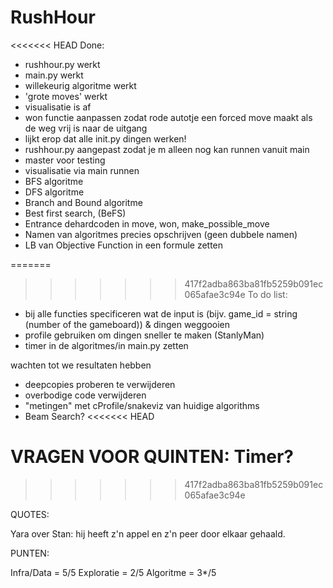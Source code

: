 # RushHour

<<<<<<< HEAD
Done:
+ rushhour.py werkt
+ main.py werkt
+ willekeurig algoritme werkt
+ 'grote moves' werkt
+ visualisatie is af
+ won functie aanpassen zodat rode autotje een forced move maakt als de weg vrij is naar de uitgang
+ lijkt erop dat alle init.py dingen werken!
+ rushhour.py aangepast zodat je m alleen nog kan runnen vanuit main
+ master voor testing
+ visualisatie via main runnen
+ BFS algoritme
+ DFS algoritme
+ Branch and Bound algoritme
+ Best first search, (BeFS)
+ Entrance dehardcoden in move, won, make_possible_move
+ Namen van algoritmes precies opschrijven (geen dubbele namen)
+ LB van Objective Function in een formule zetten

=======
>>>>>>> 417f2adba863ba81fb5259b091ec065afae3c94e
To do list:
- bij alle functies specificeren wat de input is (bijv. game_id = string (number of the gameboard)) & dingen weggooien
- profile gebruiken om dingen sneller te maken (StanlyMan)
- timer in de algoritmes/in main.py zetten
<!-- - Beam Search?  -->wachten tot we resultaten hebben
- deepcopies proberen te verwijderen
- overbodige code verwijderen
- "metingen" met cProfile/snakeviz van huidige algorithms
- Beam Search?
<<<<<<< HEAD

VRAGEN VOOR QUINTEN:
Timer?
=======
>>>>>>> 417f2adba863ba81fb5259b091ec065afae3c94e


QUOTES:

Yara over Stan: hij heeft z'n appel en z'n peer door elkaar gehaald.

PUNTEN:

Infra/Data = 5/5
Exploratie = 2/5
Algoritme = 3*/5
